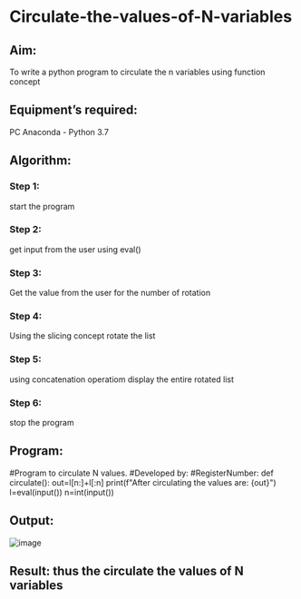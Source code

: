 # Circulate-the-values-of-N-variables
## Aim:
To write a python program to circulate the n variables using function concept
## Equipment’s required:
PC
Anaconda - Python 3.7
## Algorithm: 
### Step 1: 
start the program
### Step 2: 
get input from the user using eval()
### Step 3: 
Get the value from the user for the number of rotation
### Step 4: 
Using the slicing concept rotate the list

### Step 5: 
using concatenation operatiom display the entire rotated list
### Step 6: 
stop the program
## Program:
#Program to circulate N values.
#Developed by: 
#RegisterNumber:
def circulate():
    out=l[n:]+l[:n]
    print(f"After circulating the values are: {out}")
l=eval(input())
n=int(input())

## Output:
![image](https://github.com/Sulthan06042007/Circulate-the-values-of-N-variables/assets/144980103/8bed2282-8d9c-4e4c-b2e4-3dfb4a93943f)


## Result: thus the circulate the values of N variables

